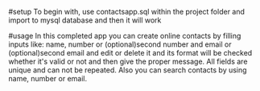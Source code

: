 #setup To begin with, use contactsapp.sql within the project folder and import to mysql database and then it will work

#usage In this completed app you can create online contacts by filling inputs like: name, number or (optional)second number and email or (optional)second email and edit or delete it and its format will be checked whether it's valid or not and then give the proper message. All fields are unique and can not be repeated. Also you can search contacts by using name, number or email.
